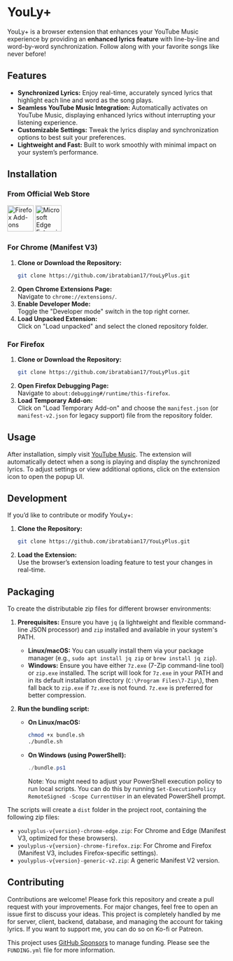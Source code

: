 # YouLy+

YouLy+ is a browser extension that enhances your YouTube Music experience by providing an **enhanced lyrics feature** with line-by-line and word-by-word synchronization. Follow along with your favorite songs like never before!

## Features

- **Synchronized Lyrics:** Enjoy real-time, accurately synced lyrics that highlight each line and word as the song plays.
- **Seamless YouTube Music Integration:** Automatically activates on YouTube Music, displaying enhanced lyrics without interrupting your listening experience.
- **Customizable Settings:** Tweak the lyrics display and synchronization options to best suit your preferences.
- **Lightweight and Fast:** Built to work smoothly with minimal impact on your system’s performance.

## Installation

### From Official Web Store
<p float="left">
<a href="https://addons.mozilla.org/en-US/firefox/addon/youly/" target="_blank"><img src="https://blog.mozilla.org/addons/files/2020/04/get-the-addon-fx-apr-2020.svg" alt="Firefox Add-ons" height="60"/></a>
<a href="https://microsoftedge.microsoft.com/addons/detail/youly/gichhhcjpkhbidkecadfejcjgcmdlnpb" target="_blank"><img src="https://upload.wikimedia.org/wikipedia/commons/f/f7/Get_it_from_Microsoft_Badge.svg" alt="Microsoft Edge Extensions" height="60"/></a>
</p>

### For Chrome (Manifest V3)

1. **Clone or Download the Repository:**  
   ```bash
   git clone https://github.com/ibratabian17/YouLyPlus.git
   ```
2. **Open Chrome Extensions Page:**  
   Navigate to `chrome://extensions/`.
3. **Enable Developer Mode:**  
   Toggle the "Developer mode" switch in the top right corner.
4. **Load Unpacked Extension:**  
   Click on "Load unpacked" and select the cloned repository folder.

### For Firefox

1. **Clone or Download the Repository:**  
   ```bash
   git clone https://github.com/ibratabian17/YouLyPlus.git
   ```
2. **Open Firefox Debugging Page:**  
   Navigate to `about:debugging#/runtime/this-firefox`.
3. **Load Temporary Add-on:**  
   Click on "Load Temporary Add-on" and choose the `manifest.json` (or `manifest-v2.json` for legacy support) file from the repository folder.

## Usage

After installation, simply visit [YouTube Music](https://music.youtube.com/). The extension will automatically detect when a song is playing and display the synchronized lyrics. To adjust settings or view additional options, click on the extension icon to open the popup UI.

## Development

If you’d like to contribute or modify YouLy+:

1. **Clone the Repository:**  
   ```bash
   git clone https://github.com/ibratabian17/YouLyPlus.git
   ```
2. **Load the Extension:**  
   Use the browser’s extension loading feature to test your changes in real-time.

## Packaging

To create the distributable zip files for different browser environments:

1.  **Prerequisites:** Ensure you have `jq` (a lightweight and flexible command-line JSON processor) and `zip` installed and available in your system's PATH.
    *   **Linux/macOS:** You can usually install them via your package manager (e.g., `sudo apt install jq zip` or `brew install jq zip`).
    *   **Windows:** Ensure you have either `7z.exe` (7-Zip command-line tool) or `zip.exe` installed. The script will look for `7z.exe` in your PATH and in its default installation directory (`C:\Program Files\7-Zip\`), then fall back to `zip.exe` if `7z.exe` is not found. `7z.exe` is preferred for better compression.

2.  **Run the bundling script:**
    *   **On Linux/macOS:**
        ```bash
        chmod +x bundle.sh
        ./bundle.sh
        ```
    *   **On Windows (using PowerShell):**
        ```powershell
        ./bundle.ps1
        ```
        Note: You might need to adjust your PowerShell execution policy to run local scripts. You can do this by running `Set-ExecutionPolicy RemoteSigned -Scope CurrentUser` in an elevated PowerShell prompt.

The scripts will create a `dist` folder in the project root, containing the following zip files:
*   `youlyplus-v{version}-chrome-edge.zip`: For Chrome and Edge (Manifest V3, optimized for these browsers).
*   `youlyplus-v{version}-chrome-firefox.zip`: For Chrome and Firefox (Manifest V3, includes Firefox-specific settings).
*   `youlyplus-v{version}-generic-v2.zip`: A generic Manifest V2 version.

## Contributing

Contributions are welcome! Please fork this repository and create a pull request with your improvements. For major changes, feel free to open an issue first to discuss your ideas. This project is completely handled by me for server, client, backend, database, and managing the account for taking lyrics. If you want to support me, you can do so on Ko-fi or Patreon.

This project uses [GitHub Sponsors](https://github.com/sponsors) to manage funding. Please see the `FUNDING.yml` file for more information.
